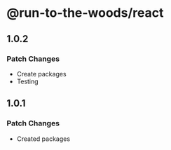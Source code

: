 # @run-to-the-woods/react

## 1.0.2

### Patch Changes

- Create packages
- Testing

## 1.0.1

### Patch Changes

- Created packages
